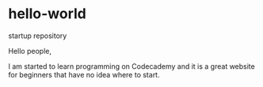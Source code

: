 # hello-world
startup repository

Hello people,

I am started to learn programming on Codecademy and it is a great website for beginners that have no idea where to start.
